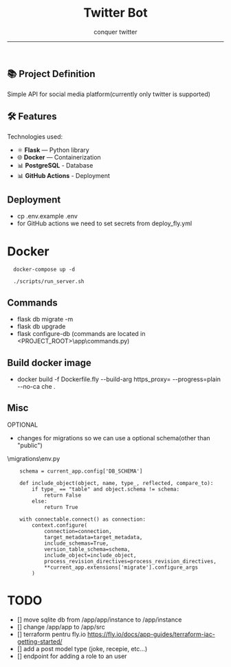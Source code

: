 <h1 align="center">
<br>
Twitter Bot
</h1>

<p align="center">conquer twitter</p>

<hr />
<br />


## 📚 Project Definition

Simple API for social media platform(currently only twitter is supported)


## 🛠️ Features

Technologies used:

- ⚛️ **Flask** — Python library
- 🌐 **Docker** — Containerization
- 📊 **PostgreSQL** - Database
- 📊 **GitHub Actions** - Deployment

## Deployment
* cp .env.example .env
* for GitHub actions we need to set secrets from deploy_fly.yml

# Docker
```
  docker-compose up -d
```
```
  ./scripts/run_server.sh
```


## Commands
* flask db migrate -m <message> 
* flask db upgrade
* flask configure-db (commands are located in <PROJECT_ROOT>\app\commands.py)

## Build docker image
* docker build -f Dockerfile.fly --build-arg https_proxy=<proxy> --progress=plain --no-ca che .

## Misc
OPTIONAL
* changes for migrations so we can use a optional schema(other than "public")

\migrations\env.py
```
    schema = current_app.config['DB_SCHEMA']

    def include_object(object, name, type_, reflected, compare_to):
        if type_ == "table" and object.schema != schema:
            return False
        else:
            return True

    with connectable.connect() as connection:
        context.configure(
            connection=connection,
            target_metadata=target_metadata,
            include_schemas=True,
            version_table_schema=schema,
            include_object=include_object,
            process_revision_directives=process_revision_directives,
            **current_app.extensions['migrate'].configure_args
        )
```

# TODO
- [] move sqlite db from /app/app/instance to /app/instance
- [] change /app/app to /app/src
- [] terraform pentru fly.io https://fly.io/docs/app-guides/terraform-iac-getting-started/
- [] add a post model type (joke, recepie, etc...)
- [] endpoint for adding a role to an user